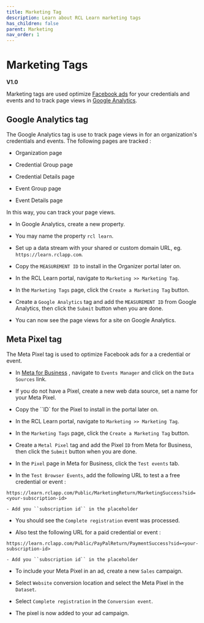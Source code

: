 ```yaml
---
title: Marketing Tag
description: Learn about RCL Learn marketing tags
has_children: false
parent: Marketing
nav_order: 1
---
```


# Marketing Tags
**V1.0**

Marketing tags are used optimize [Facebook ads](https://www.facebook.com/business/tools/facebook-ads) for your credentials and events and to track page views in [Google Analytics](https://marketingplatform.google.com/about/analytics/).

## Google Analytics tag

The Google Analytics tag is use to track page views in for an organization's credentials and events. The following pages are tracked :

- Organization page

- Credential Group page

- Credential Details page

- Event Group page

- Event Details page

In this way, you can track your page views.

- In Google Analytics, create a new property.

- You may name the property ``rcl learn``.

- Set up a data stream with your shared or custom domain URL, eg. ``https://learn.rclapp.com``.

- Copy the ``MEASUREMENT ID`` to install in the Organizer portal later on.

- In the RCL Learn portal, navigate to ``Marketing >> Marketing Tag``.

- In the ``Marketing Tags`` page, click the ``Create a Marketing Tag`` button.

- Create a ``Google Analytics`` tag and add the ``MEASUREMENT ID`` from Google Analytics, then click the ``Submit`` button when you are done.

- You can now see the page views for a site on Google Analytics.

## Meta Pixel tag

The Meta Pixel tag is used to optimize Facebook ads for a a credential or event.

- In [Meta for Business](https://business.facebook.com/) , navigate to ``Events Manager`` and click on the ``Data Sources`` link.

- If you do not have a Pixel, create a new web data source, set a name for your Meta Pixel.

- Copy the ``ID` for the Pixel to install in the portal later on.

- In the RCL Learn portal, navigate to ``Marketing >> Marketing Tag``.

- In the ``Marketing Tags`` page, click the ``Create a Marketing Tag`` button.

- Create a ``Metal Pixel`` tag and add the Pixel ``ID`` from Meta for Business, then click the ``Submit`` button when you are done.

- In the ``Pixel`` page in Meta for Business, click the ``Test events`` tab.

- In the ``Test Browser Events``, add the following URL to test a a free credential or event :

```https://learn.rclapp.com/Public/MarketingReturn/MarketingSuccess?sid=<your-subscription-id>```

    - Add you ``subscription id`` in the placeholder

- You should see the ``Complete registration`` event was processed.

- Also test the following URL for a paid credential or event :

```https://learn.rclapp.com/Public/PayPalReturn/PaymentSuccess?sid=<your-subscription-id>```

    - Add you ``subscription id`` in the placeholder

- To include your Meta Pixel in an ad, create a new ``Sales`` campaign.

- Select ``Website`` conversion location and select the Meta Pixel in the ``Dataset``.

- Select ``Complete registration`` in the ``Conversion event``.

- The pixel is now added to your ad campaign.
